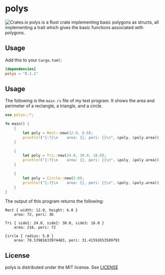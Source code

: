 # polys
![Crates.io](https://img.shields.io/crates/v/polys)
polys is a Rust crate implementing basic polygons as structs, all implementing a trait which gives the basic functions associated with polygons.

## Usage
Add this to your `Cargo.toml`:

```toml
[dependencies]
polys = "0.1.1"
```

## Usage
The following is the `main.rs` file of my test program. It shows the area and perimeter of a rectangle, a triangle, and a circle.
```rust
use polys::*;

fn main() {
	{
    	let poly = Rect::new(12.0, 6.0);
    	println!("{:?}\n    area: {}, peri: {}\n", &poly, &poly.area(), &poly.peri());
	}

	{
    	let poly = Tri::new(24.0, 30.0, 18.0);
    	println!("{:?}\n    area: {}, peri: {}\n", &poly, &poly.area(), &poly.peri());
	}

	{
    	let poly = Circle::new(5.0);
    	println!("{:?}\n    area: {}, peri: {}\n", &poly, &poly.area(), &poly.peri());
	}
}

```

The output of this program returns the following:
```
Rect { width: 12.0, height: 6.0 }
    area: 72, peri: 36

Tri { side1: 24.0, side2: 30.0, side3: 18.0 }
    area: 216, peri: 72

Circle { radius: 5.0 }
    area: 78.53981633974483, peri: 31.41592653589793
```

## License
polys is distributed under the MIT license. See [LICENSE](LICENSE)
